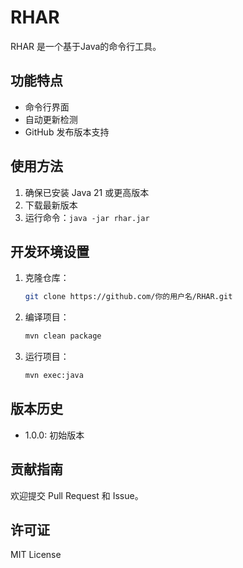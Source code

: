 # RHAR

RHAR 是一个基于Java的命令行工具。

## 功能特点

- 命令行界面
- 自动更新检测
- GitHub 发布版本支持

## 使用方法

1. 确保已安装 Java 21 或更高版本
2. 下载最新版本
3. 运行命令：`java -jar rhar.jar`

## 开发环境设置

1. 克隆仓库：
   ```bash
   git clone https://github.com/你的用户名/RHAR.git
   ```

2. 编译项目：
   ```bash
   mvn clean package
   ```

3. 运行项目：
   ```bash
   mvn exec:java
   ```

## 版本历史

- 1.0.0: 初始版本

## 贡献指南

欢迎提交 Pull Request 和 Issue。

## 许可证

MIT License 